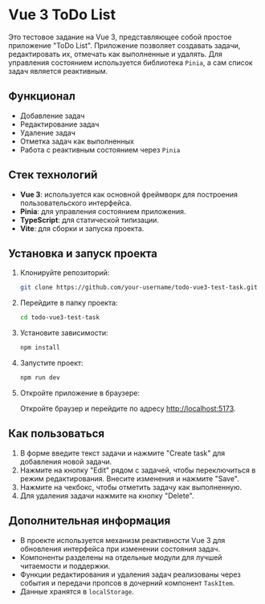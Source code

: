 
# Vue 3 ToDo List

Это тестовое задание на Vue 3, представляющее собой простое приложение "ToDo List". Приложение позволяет создавать задачи, редактировать их, отмечать как выполненные и удалять. Для управления состоянием используется библиотека `Pinia`, а сам список задач является реактивным.

## Функционал
- Добавление задач
- Редактирование задач
- Удаление задач
- Отметка задач как выполненных
- Работа с реактивным состоянием через `Pinia`

## Стек технологий

- **Vue 3**: используется как основной фреймворк для построения пользовательского интерфейса.
- **Pinia**: для управления состоянием приложения.
- **TypeScript**: для статической типизации.
- **Vite**: для сборки и запуска проекта.

## Установка и запуск проекта

1. Клонируйте репозиторий:

   ```bash
   git clone https://github.com/your-username/todo-vue3-test-task.git
   ```

2. Перейдите в папку проекта:

   ```bash
   cd todo-vue3-test-task
   ```

3. Установите зависимости:

   ```bash
   npm install
   ```

4. Запустите проект:

   ```bash
   npm run dev
   ```

5. Откройте приложение в браузере:

   Откройте браузер и перейдите по адресу [http://localhost:5173](http://localhost:5173).


## Как пользоваться

1. В форме введите текст задачи и нажмите "Create task" для добавления новой задачи.
2. Нажмите на кнопку "Edit" рядом с задачей, чтобы переключиться в режим редактирования. Внесите изменения и нажмите "Save".
3. Нажмите на чекбокс, чтобы отметить задачу как выполненную.
4. Для удаления задачи нажмите на кнопку "Delete".

## Дополнительная информация

- В проекте используется механизм реактивности Vue 3 для обновления интерфейса при изменении состояния задач.
- Компоненты разделены на отдельные модули для лучшей читаемости и поддержки.
- Функции редактирования и удаления задач реализованы через события и передачи пропсов в дочерний компонент `TaskItem`.
- Данные хранятся в `localStorage`.
